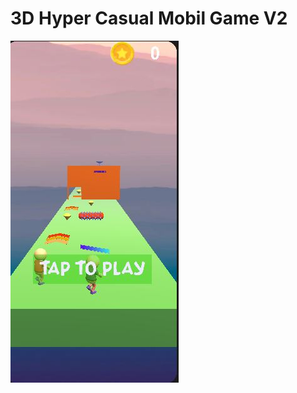 # 3D Hyper Casual Mobil Game V2


![intro](https://github.com/hakaell/RunnerV2/blob/master/Assets/0.JPG)
